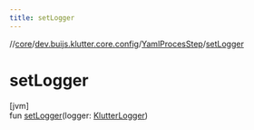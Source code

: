 ```yaml
---
title: setLogger
---
```

//[core](../../../index.html)/[dev.buijs.klutter.core.config](../index.html)/[YamlProcesStep](index.html)/[setLogger](set-logger.html)



# setLogger



[jvm]\
fun [setLogger](set-logger.html)(logger: [KlutterLogger](../../dev.buijs.klutter.core/-klutter-logger/index.html))




